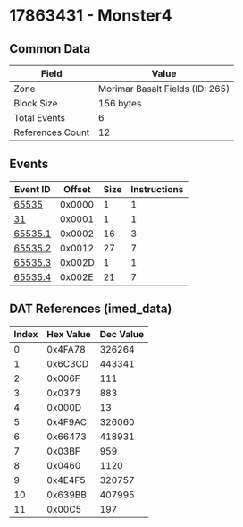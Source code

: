 # 17863431 - Monster4

## Common Data

| Field            | Value                           |
|------------------|---------------------------------|
| Zone             | Morimar Basalt Fields (ID: 265) |
| Block Size       | 156 bytes                       |
| Total Events     | 6                               |
| References Count | 12                              |

## Events

| Event ID                | Offset   |   Size |   Instructions |
|-------------------------|----------|--------|----------------|
| [65535](./65535.md)     | 0x0000   |      1 |              1 |
| [31](./31.md)           | 0x0001   |      1 |              1 |
| [65535.1](./65535.1.md) | 0x0002   |     16 |              3 |
| [65535.2](./65535.2.md) | 0x0012   |     27 |              7 |
| [65535.3](./65535.3.md) | 0x002D   |      1 |              1 |
| [65535.4](./65535.4.md) | 0x002E   |     21 |              7 |

## DAT References (imed_data)

|   Index | Hex Value   |   Dec Value |
|---------|-------------|-------------|
|       0 | 0x4FA78     |      326264 |
|       1 | 0x6C3CD     |      443341 |
|       2 | 0x006F      |         111 |
|       3 | 0x0373      |         883 |
|       4 | 0x000D      |          13 |
|       5 | 0x4F9AC     |      326060 |
|       6 | 0x66473     |      418931 |
|       7 | 0x03BF      |         959 |
|       8 | 0x0460      |        1120 |
|       9 | 0x4E4F5     |      320757 |
|      10 | 0x639BB     |      407995 |
|      11 | 0x00C5      |         197 |
